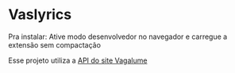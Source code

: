 # Vaslyrics

Pra instalar: 
Ative modo desenvolvedor no navegador e carregue a extensão sem compactação

Esse projeto utiliza a [API do site Vagalume](https://api.vagalume.com.br/docs/)
